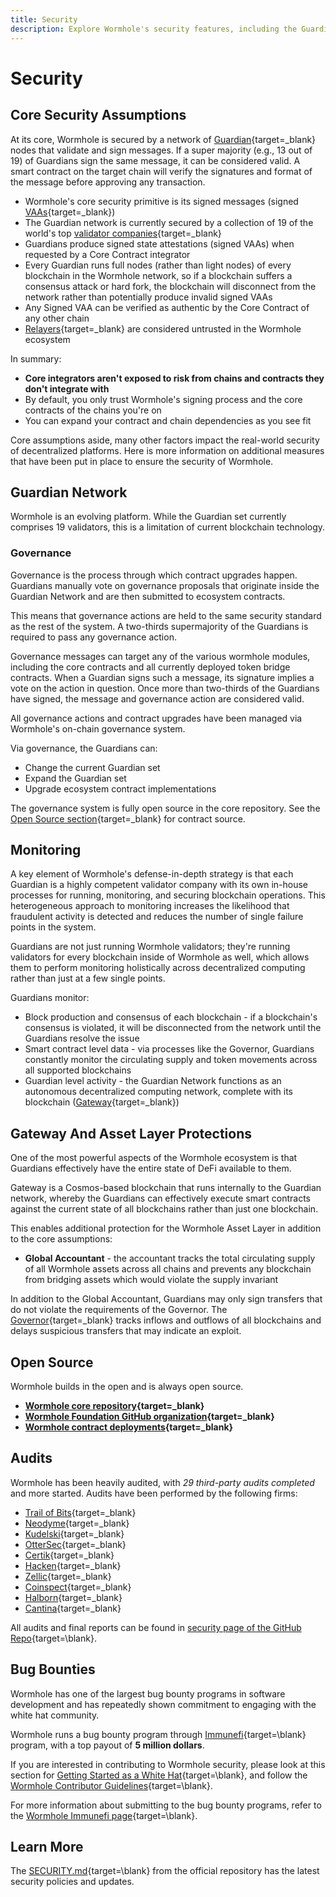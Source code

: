 ```yaml
---
title: Security
description: Explore Wormhole's security features, including the Guardian network, governance, monitoring, open-source development, and bug bounty programs.
---
```


# Security

## Core Security Assumptions

At its core, Wormhole is secured by a network of [Guardian](/learn/infrastructure/guardians/){target=\_blank} nodes that validate and sign messages. If a super majority (e.g., 13 out of 19) of Guardians sign the same message, it can be considered valid. A smart contract on the target chain will verify the signatures and format of the message before approving any transaction.

- Wormhole's core security primitive is its signed messages (signed [VAAs](/learn/fundamentals/glossary/#vaa){target=\_blank})
- The Guardian network is currently secured by a collection of 19 of the world's top [validator companies](https://wormhole-foundation.github.io/wormhole-dashboard/#/?endpoint=Mainnet){target=\_blank}
- Guardians produce signed state attestations (signed VAAs) when requested by a Core Contract integrator
- Every Guardian runs full nodes (rather than light nodes) of every blockchain in the Wormhole network, so if a blockchain suffers a consensus attack or hard fork, the blockchain will disconnect from the network rather than potentially produce invalid signed VAAs
- Any Signed VAA can be verified as authentic by the Core Contract of any other chain
- [Relayers](/learn/fundamentals/glossary/#relayer){target=\_blank} are considered untrusted in the Wormhole ecosystem

In summary:

- **Core integrators aren't exposed to risk from chains and contracts they don't integrate with**
- By default, you only trust Wormhole's signing process and the core contracts of the chains you're on
- You can expand your contract and chain dependencies as you see fit

Core assumptions aside, many other factors impact the real-world security of decentralized platforms. Here is more information on additional measures that have been put in place to ensure the security of Wormhole.

## Guardian Network

Wormhole is an evolving platform. While the Guardian set currently comprises 19 validators, this is a limitation of current blockchain technology.

### Governance

Governance is the process through which contract upgrades happen. Guardians manually vote on governance proposals that originate inside the Guardian Network and are then submitted to ecosystem contracts.

This means that governance actions are held to the same security standard as the rest of the system. A two-thirds supermajority of the Guardians is required to pass any governance action.

Governance messages can target any of the various wormhole modules, including the core contracts and all currently deployed token bridge contracts. When a Guardian signs such a message, its signature implies a vote on the action in question. Once more than two-thirds of the Guardians have signed, the message and governance action are considered valid.

All governance actions and contract upgrades have been managed via Wormhole's on-chain governance system.

Via governance, the Guardians can:

- Change the current Guardian set
- Expand the Guardian set
- Upgrade ecosystem contract implementations

The governance system is fully open source in the core repository. See the [Open Source section](#open-source){target=\_blank} for contract source.

## Monitoring

A key element of Wormhole's defense-in-depth strategy is that each Guardian is a highly competent validator company with its own in-house processes for running, monitoring, and securing blockchain operations. This heterogeneous approach to monitoring increases the likelihood that fraudulent activity is detected and reduces the number of single failure points in the system.

Guardians are not just running Wormhole validators; they're running validators for every blockchain inside of Wormhole as well, which allows them to perform monitoring holistically across decentralized computing rather than just at a few single points.

Guardians monitor:

- Block production and consensus of each blockchain - if a blockchain's consensus is violated, it will be disconnected from the network until the Guardians resolve the issue
- Smart contract level data - via processes like the Governor, Guardians constantly monitor the circulating supply and token movements across all supported blockchains
- Guardian level activity - the Guardian Network functions as an autonomous decentralized computing network, complete with its blockchain ([Gateway](/learn/messaging/gateway/){target=\_blank})

## Gateway And Asset Layer Protections

One of the most powerful aspects of the Wormhole ecosystem is that Guardians effectively have the entire state of DeFi available to them.

Gateway is a Cosmos-based blockchain that runs internally to the Guardian network, whereby the Guardians can effectively execute smart contracts against the current state of all blockchains rather than just one blockchain.

This enables additional protection for the Wormhole Asset Layer in addition to the core assumptions:

- **Global Accountant** - the accountant tracks the total circulating supply of all Wormhole assets across all chains and prevents any blockchain from bridging assets which would violate the supply invariant

In addition to the Global Accountant, Guardians may only sign transfers that do not violate the requirements of the Governor. The [Governor](https://github.com/wormhole-foundation/wormhole/blob/main/whitepapers/0007_governor.md){target=\_blank} tracks inflows and outflows of all blockchains and delays suspicious transfers that may indicate an exploit.

## Open Source

Wormhole builds in the open and is always open source.

- **[Wormhole core repository](https://github.com/wormhole-foundation/wormhole){target=\_blank}**
- **[Wormhole Foundation GitHub organization](https://github.com/wormhole-foundation){target=\_blank}**
- **[Wormhole contract deployments](/learn/infrastructure/core-contracts/){target=\_blank}**

## Audits

Wormhole has been heavily audited, with _29 third-party audits completed_ and more started. Audits have been performed by the following firms:

- [Trail of Bits](https://www.trailofbits.com/){target=\_blank}
- [Neodyme](https://neodyme.io/en/){target=\_blank}
- [Kudelski](https://kudelskisecurity.com/){target=\_blank}
- [OtterSec](https://osec.io/){target=\_blank}
- [Certik](https://www.certik.com/){target=\_blank}
- [Hacken](https://hacken.io/){target=\_blank}
- [Zellic](https://www.zellic.io/){target=\_blank}
- [Coinspect](https://www.coinspect.com/){target=\_blank}
- [Halborn](https://www.halborn.com/){target=\_blank}
- [Cantina](https://cantina.xyz/welcome){target=\_blank}

All audits and final reports can be found in [security page of the GitHub Repo](https://github.com/wormhole-foundation/wormhole/blob/main/SECURITY.md#3rd-party-security-audits){target=\blank}.

## Bug Bounties

Wormhole has one of the largest bug bounty programs in software development and has repeatedly shown commitment to engaging with the white hat community.

Wormhole runs a bug bounty program through [Immunefi](https://immunefi.com/bug-bounty/wormhole/){target=\blank} program, with a top payout of **5 million dollars**.

If you are interested in contributing to Wormhole security, please look at this section for [Getting Started as a White Hat](https://github.com/wormhole-foundation/wormhole/blob/main/SECURITY.md#white-hat-hacking){target=\blank}, and follow the [Wormhole Contributor Guidelines](https://github.com/wormhole-foundation/wormhole/blob/main/CONTRIBUTING.md){target=\blank}.

For more information about submitting to the bug bounty programs, refer to the [Wormhole Immunefi page](https://immunefi.com/bug-bounty/wormhole/){target=\blank}.

## Learn More

The [SECURITY.md](https://github.com/wormhole-foundation/wormhole/blob/main/SECURITY.md){target=\blank} from the official repository has the latest security policies and updates.

